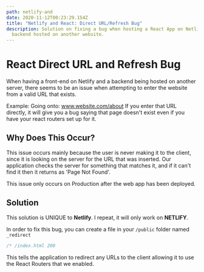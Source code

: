 ```yaml
---
path: netlify-and
date: 2020-11-12T00:23:29.154Z
title: "Netlify and React: Direct URL/Refresh Bug"
description: Solution on fixing a bug when hosting a React App on Netlify with a
  backend hosted on another website.
---
```

# React Direct URL and Refresh Bug

When having a front-end on Netlify and a backend being hosted on another server, there seems to be an issue when attempting to enter the website from a valid URL that exists.

Example: Going onto: www.website.com/about 
If you enter that URL directly, it will give you a bug saying that page doesn't exist even if you have your react routers set up for it.

## Why Does This Occur?

This issue occurs mainly because the user is never making it to the client, since it is looking on the server for the URL that was inserted.   Our application checks the server for something that matches it, and if it can't find it then it returns as 'Page Not Found'.

This issue only occurs on Production after the web app has been deployed.

## Solution

This solution is UNIQUE to **Netlify**.  I repeat, it will only work on **NETLIFY**.

In order to fix this bug, you can create a file in your `/public` folder named `_redirect`

```jsx
/* /index.html 200
```

This tells the application to redirect any URLs to the client allowing it to use the React Routers that we enabled.